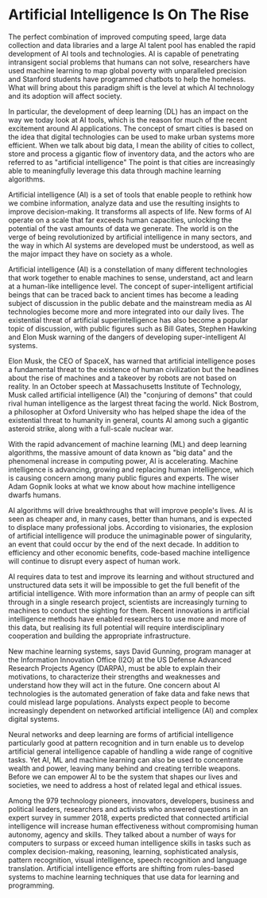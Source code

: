 # Artificial Intelligence Is On The Rise

The perfect combination of improved computing speed, large data collection and data libraries and a large AI talent pool has enabled the rapid development of AI tools and technologies. AI is capable of penetrating intransigent social problems that humans can not solve, researchers have used machine learning to map global poverty with unparalleled precision and Stanford students have programmed chatbots to help the homeless. What will bring about this paradigm shift is the level at which AI technology and its adoption will affect society.

In particular, the development of deep learning (DL) has an impact on the way we today look at AI tools, which is the reason for much of the recent excitement around AI applications. The concept of smart cities is based on the idea that digital technologies can be used to make urban systems more efficient. When we talk about big data, I mean the ability of cities to collect, store and process a gigantic flow of inventory data, and the actors who are referred to as "artificial intelligence" The point is that cities are increasingly able to meaningfully leverage this data through machine learning algorithms.

Artificial intelligence (AI) is a set of tools that enable people to rethink how we combine information, analyze data and use the resulting insights to improve decision-making. It transforms all aspects of life. New forms of AI operate on a scale that far exceeds human capacities, unlocking the potential of the vast amounts of data we generate. The world is on the verge of being revolutionized by artificial intelligence in many sectors, and the way in which AI systems are developed must be understood, as well as the major impact they have on society as a whole.

Artificial intelligence (AI) is a constellation of many different technologies that work together to enable machines to sense, understand, act and learn at a human-like intelligence level. The concept of super-intelligent artificial beings that can be traced back to ancient times has become a leading subject of discussion in the public debate and the mainstream media as AI technologies become more and more integrated into our daily lives. The existential threat of artificial superintelligence has also become a popular topic of discussion, with public figures such as Bill Gates, Stephen Hawking and Elon Musk warning of the dangers of developing super-intelligent AI systems.

Elon Musk, the CEO of SpaceX, has warned that artificial intelligence poses a fundamental threat to the existence of human civilization but the headlines about the rise of machines and a takeover by robots are not based on reality. In an October speech at Massachusetts Institute of Technology, Musk called artificial intelligence (AI) the "conjuring of demons" that could rival human intelligence as the largest threat facing the world. Nick Bostrom, a philosopher at Oxford University who has helped shape the idea of the existential threat to humanity in general, counts AI among such a gigantic asteroid strike, along with a full-scale nuclear war.

With the rapid advancement of machine learning (ML) and deep learning algorithms, the massive amount of data known as "big data" and the phenomenal increase in computing power, AI is accelerating. Machine intelligence is advancing, growing and replacing human intelligence, which is causing concern among many public figures and experts. The wiser Adam Gopnik looks at what we know about how machine intelligence dwarfs humans.

AI algorithms will drive breakthroughs that will improve people's lives. AI is seen as cheaper and, in many cases, better than humans, and is expected to displace many professional jobs. According to visionaries, the explosion of artificial intelligence will produce the unimaginable power of singularity, an event that could occur by the end of the next decade. In addition to efficiency and other economic benefits, code-based machine intelligence will continue to disrupt every aspect of human work.

AI requires data to test and improve its learning and without structured and unstructured data sets it will be impossible to get the full benefit of the artificial intelligence. With more information than an army of people can sift through in a single research project, scientists are increasingly turning to machines to conduct the sighting for them. Recent innovations in artificial intelligence methods have enabled researchers to use more and more of this data, but realising its full potential will require interdisciplinary cooperation and building the appropriate infrastructure.

New machine learning systems, says David Gunning, program manager at the Information Innovation Office (I2O) at the US Defense Advanced Research Projects Agency (DARPA), must be able to explain their motivations, to characterize their strengths and weaknesses and understand how they will act in the future. One concern about AI technologies is the automated generation of fake data and fake news that could mislead large populations. Analysts expect people to become increasingly dependent on networked artificial intelligence (AI) and complex digital systems.

Neural networks and deep learning are forms of artificial intelligence particularly good at pattern recognition and in turn enable us to develop artificial general intelligence capable of handling a wide range of cognitive tasks. Yet AI, ML and machine learning can also be used to concentrate wealth and power, leaving many behind and creating terrible weapons. Before we can empower AI to be the system that shapes our lives and societies, we need to address a host of related legal and ethical issues.

Among the 979 technology pioneers, innovators, developers, business and political leaders, researchers and activists who answered questions in an expert survey in summer 2018, experts predicted that connected artificial intelligence will increase human effectiveness without compromising human autonomy, agency and skills. They talked about a number of ways for computers to surpass or exceed human intelligence skills in tasks such as complex decision-making, reasoning, learning, sophisticated analysis, pattern recognition, visual intelligence, speech recognition and language translation. Artificial intelligence efforts are shifting from rules-based systems to machine learning techniques that use data for learning and programming.

